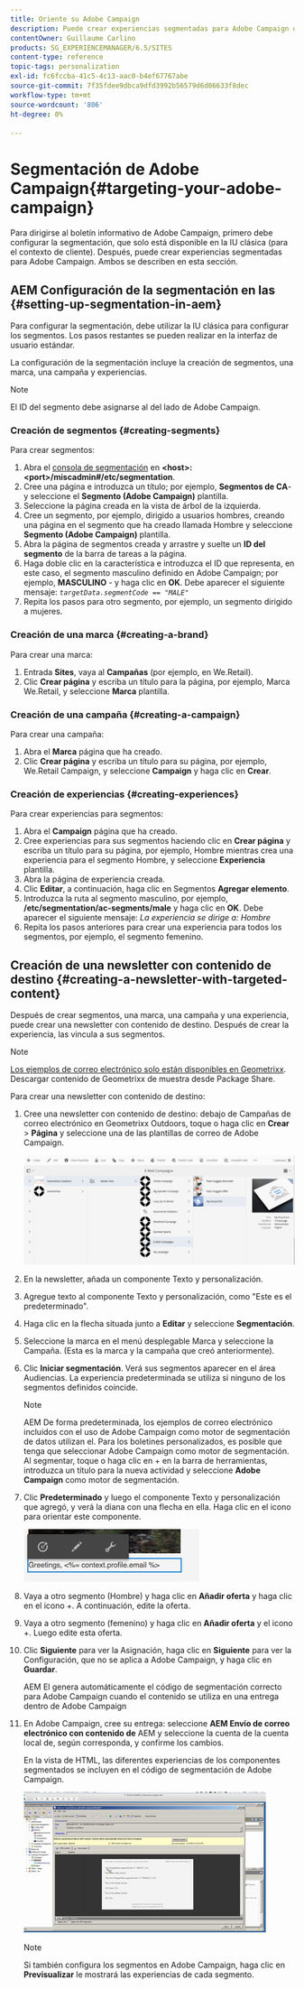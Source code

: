 ```yaml
---
title: Oriente su Adobe Campaign
description: Puede crear experiencias segmentadas para Adobe Campaign después de configurar la segmentación.
contentOwner: Guillaume Carlino
products: SG_EXPERIENCEMANAGER/6.5/SITES
content-type: reference
topic-tags: personalization
exl-id: fc6fccba-41c5-4c13-aac0-b4ef67767abe
source-git-commit: 7f35fdee9dbca9dfd3992b56579d6d06633f8dec
workflow-type: tm+mt
source-wordcount: '806'
ht-degree: 0%

---
```


# Segmentación de Adobe Campaign{#targeting-your-adobe-campaign}

Para dirigirse al boletín informativo de Adobe Campaign, primero debe configurar la segmentación, que solo está disponible en la IU clásica (para el contexto de cliente). Después, puede crear experiencias segmentadas para Adobe Campaign. Ambos se describen en esta sección.

## AEM Configuración de la segmentación en las {#setting-up-segmentation-in-aem}

Para configurar la segmentación, debe utilizar la IU clásica para configurar los segmentos. Los pasos restantes se pueden realizar en la interfaz de usuario estándar.

La configuración de la segmentación incluye la creación de segmentos, una marca, una campaña y experiencias.

>[!NOTE]
>
>El ID del segmento debe asignarse al del lado de Adobe Campaign.

### Creación de segmentos {#creating-segments}

Para crear segmentos:

1. Abra el [consola de segmentación](http://localhost:4502/miscadmin#/etc/segmentation) en **&lt;host>:&lt;port>/miscadmin#/etc/segmentation**.
1. Cree una página e introduzca un título; por ejemplo, **Segmentos de CA**- y seleccione el **Segmento (Adobe Campaign)** plantilla.
1. Seleccione la página creada en la vista de árbol de la izquierda.
1. Cree un segmento, por ejemplo, dirigido a usuarios hombres, creando una página en el segmento que ha creado llamada Hombre y seleccione **Segmento (Adobe Campaign)** plantilla.
1. Abra la página de segmentos creada y arrastre y suelte un **ID del segmento** de la barra de tareas a la página.
1. Haga doble clic en la característica e introduzca el ID que representa, en este caso, el segmento masculino definido en Adobe Campaign; por ejemplo, **MASCULINO** - y haga clic en **OK**. Debe aparecer el siguiente mensaje: *`targetData.segmentCode == "MALE"`*
1. Repita los pasos para otro segmento, por ejemplo, un segmento dirigido a mujeres.

### Creación de una marca {#creating-a-brand}

Para crear una marca:

1. Entrada **Sites**, vaya al **Campañas** (por ejemplo, en We.Retail).
1. Clic **Crear página** y escriba un título para la página, por ejemplo, Marca We.Retail, y seleccione **Marca** plantilla.

### Creación de una campaña {#creating-a-campaign}

Para crear una campaña:

1. Abra el **Marca** página que ha creado.
1. Clic **Crear página** y escriba un título para su página, por ejemplo, We.Retail Campaign, y seleccione **Campaign** y haga clic en **Crear**.

### Creación de experiencias {#creating-experiences}

Para crear experiencias para segmentos:

1. Abra el **Campaign** página que ha creado.
1. Cree experiencias para sus segmentos haciendo clic en **Crear página** y escriba un título para su página, por ejemplo, Hombre mientras crea una experiencia para el segmento Hombre, y seleccione **Experiencia** plantilla.
1. Abra la página de experiencia creada.
1. Clic **Editar**, a continuación, haga clic en Segmentos **Agregar elemento**.
1. Introduzca la ruta al segmento masculino, por ejemplo, **/etc/segmentation/ac-segments/male** y haga clic en **OK**. Debe aparecer el siguiente mensaje: *La experiencia se dirige a: Hombre*
1. Repita los pasos anteriores para crear una experiencia para todos los segmentos, por ejemplo, el segmento femenino.

## Creación de una newsletter con contenido de destino {#creating-a-newsletter-with-targeted-content}

Después de crear segmentos, una marca, una campaña y una experiencia, puede crear una newsletter con contenido de destino. Después de crear la experiencia, las vincula a sus segmentos.

>[!NOTE]
>
>[Los ejemplos de correo electrónico solo están disponibles en Geometrixx](/help/sites-developing/we-retail.md). Descargar contenido de Geometrixx de muestra desde Package Share.

Para crear una newsletter con contenido de destino:

1. Cree una newsletter con contenido de destino: debajo de Campañas de correo electrónico en Geometrixx Outdoors, toque o haga clic en **Crear** > **Página** y seleccione una de las plantillas de correo de Adobe Campaign.

   ![chlimage_1-188](assets/chlimage_1-188.png)

1. En la newsletter, añada un componente Texto y personalización.
1. Agregue texto al componente Texto y personalización, como &quot;Este es el predeterminado&quot;.
1. Haga clic en la flecha situada junto a **Editar** y seleccione **Segmentación**.
1. Seleccione la marca en el menú desplegable Marca y seleccione la Campaña. (Esta es la marca y la campaña que creó anteriormente).
1. Clic **Iniciar segmentación**. Verá sus segmentos aparecer en el área Audiencias. La experiencia predeterminada se utiliza si ninguno de los segmentos definidos coincide.

   >[!NOTE]
   >
   >AEM De forma predeterminada, los ejemplos de correo electrónico incluidos con el uso de Adobe Campaign como motor de segmentación de datos utilizan el. Para los boletines personalizados, es posible que tenga que seleccionar Adobe Campaign como motor de segmentación. Al segmentar, toque o haga clic en + en la barra de herramientas, introduzca un título para la nueva actividad y seleccione **Adobe Campaign** como motor de segmentación.

1. Clic **Predeterminado** y luego el componente Texto y personalización que agregó, y verá la diana con una flecha en ella. Haga clic en el icono para orientar este componente.

   ![chlimage_1-189](assets/chlimage_1-189.png)

1. Vaya a otro segmento (Hombre) y haga clic en **Añadir oferta** y haga clic en el icono +. A continuación, edite la oferta.
1. Vaya a otro segmento (femenino) y haga clic en **Añadir oferta** y el icono +. Luego edite esta oferta.
1. Clic **Siguiente** para ver la Asignación, haga clic en **Siguiente** para ver la Configuración, que no se aplica a Adobe Campaign, y haga clic en **Guardar**.

   AEM El genera automáticamente el código de segmentación correcto para Adobe Campaign cuando el contenido se utiliza en una entrega dentro de Adobe Campaign

1. En Adobe Campaign, cree su entrega: seleccione **AEM Envío de correo electrónico con contenido de** AEM y seleccione la cuenta de la cuenta local de, según corresponda, y confirme los cambios.

   En la vista de HTML, las diferentes experiencias de los componentes segmentados se incluyen en el código de segmentación de Adobe Campaign.

   ![chlimage_1-190](assets/chlimage_1-190.png)

   >[!NOTE]
   >
   >Si también configura los segmentos en Adobe Campaign, haga clic en **Previsualizar** le mostrará las experiencias de cada segmento.
